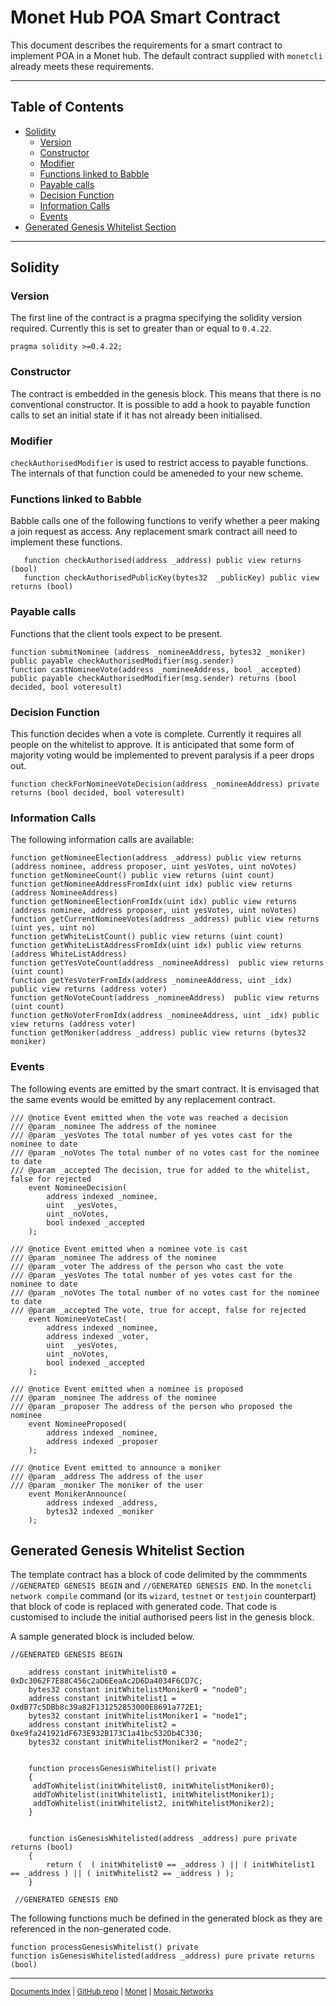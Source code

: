 # Monet Hub POA Smart Contract

This document describes the requirements for a smart contract to implement POA in a Monet hub. The default contract supplied with `monetcli` already meets these requirements. 

----

## Table of Contents

+ [Solidity](#solidity)
    + [Version](#version)
    + [Constructor](#constructor)
    + [Modifier](#modifier)
    + [Functions linked to Babble](#functions-linked-to-babble)
    + [Payable calls](#payable-calls)
    + [Decision Function](#decision-function)
    + [Information Calls](#information-calls)
    + [Events](#events)
+ [Generated Genesis Whitelist Section](#generated-genesis-whitelist-section)

----

## Solidity

### Version

The first line of the contract is a pragma specifying the solidity version required. Currently this is set to greater than or equal to `0.4.22`.

```
pragma solidity >=0.4.22;
```

### Constructor

The contract is embedded in the genesis block. This means that there is no conventional constructor. It is possible to add a hook to payable function calls to set an initial state if it has not already been initialised.  


### Modifier

`checkAuthorisedModifier` is used to restrict access to payable functions. The internals of that function could be ameneded to your new scheme.

### Functions linked to Babble 

Babble calls one of the following functions to verify whether a peer making a join request as access. Any replacement smark contract aill need to implement these functions. 

```
   function checkAuthorised(address _address) public view returns (bool)
   function checkAuthorisedPublicKey(bytes32  _publicKey) public view returns (bool)
```


### Payable calls


Functions that the client tools expect to be present. 

```
function submitNominee (address _nomineeAddress, bytes32 _moniker) public payable checkAuthorisedModifier(msg.sender)
function castNomineeVote(address _nomineeAddress, bool _accepted) public payable checkAuthorisedModifier(msg.sender) returns (bool decided, bool voteresult)
```

### Decision Function

This function decides when a vote is complete. Currently it requires all people on the whitelist to approve. It is anticipated that some form of majority voting would be implemented to prevent paralysis if a peer drops out. 

```
function checkForNomineeVoteDecision(address _nomineeAddress) private returns (bool decided, bool voteresult)
```

### Information Calls

The following information calls are available:

```
function getNomineeElection(address _address) public view returns (address nominee, address proposer, uint yesVotes, uint noVotes)
function getNomineeCount() public view returns (uint count)
function getNomineeAddressFromIdx(uint idx) public view returns (address NomineeAddress)
function getNomineeElectionFromIdx(uint idx) public view returns (address nominee, address proposer, uint yesVotes, uint noVotes)
function getCurrentNomineeVotes(address _address) public view returns (uint yes, uint no)
function getWhiteListCount() public view returns (uint count)
function getWhiteListAddressFromIdx(uint idx) public view returns (address WhiteListAddress)
function getYesVoteCount(address _nomineeAddress)  public view returns (uint count)
function getYesVoterFromIdx(address _nomineeAddress, uint _idx)  public view returns (address voter)
function getNoVoteCount(address _nomineeAddress)  public view returns (uint count)
function getNoVoterFromIdx(address _nomineeAddress, uint _idx) public view returns (address voter)
function getMoniker(address _address) public view returns (bytes32 moniker)
```

### Events

The following events are emitted by the smart contract. It is envisaged that the same events would be emitted by any replacement contract. 

```
/// @notice Event emitted when the vote was reached a decision
/// @param _nominee The address of the nominee
/// @param _yesVotes The total number of yes votes cast for the nominee to date
/// @param _noVotes The total number of no votes cast for the nominee to date
/// @param _accepted The decision, true for added to the whitelist, false for rejected
    event NomineeDecision(
        address indexed _nominee,
        uint  _yesVotes,
        uint _noVotes,
        bool indexed _accepted
    );
```

```
/// @notice Event emitted when a nominee vote is cast
/// @param _nominee The address of the nominee
/// @param _voter The address of the person who cast the vote
/// @param _yesVotes The total number of yes votes cast for the nominee to date
/// @param _noVotes The total number of no votes cast for the nominee to date
/// @param _accepted The vote, true for accept, false for rejected
    event NomineeVoteCast(
        address indexed _nominee,
        address indexed _voter,
        uint  _yesVotes,
        uint _noVotes,
        bool indexed _accepted
    );
```



```
/// @notice Event emitted when a nominee is proposed
/// @param _nominee The address of the nominee
/// @param _proposer The address of the person who proposed the nominee
    event NomineeProposed(
        address indexed _nominee,
        address indexed _proposer
    );
```

```
/// @notice Event emitted to announce a moniker
/// @param _address The address of the user
/// @param _moniker The moniker of the user
    event MonikerAnnounce(
        address indexed _address,
        bytes32 indexed _moniker
    );
```


## Generated Genesis Whitelist Section

The template contract has a block of code delimited by the commments `//GENERATED GENESIS BEGIN` and `//GENERATED GENESIS END`. In the `monetcli network compile` command (or its `wizard`, `testnet` or `testjoin` counterpart) that block of code is replaced with generated code. That code is customised to include the initial authorised peers list in the genesis block. 

A sample generated block is included below. 

```
//GENERATED GENESIS BEGIN 
  
    address constant initWhitelist0 = 0xDc3062F7E88C456c2aD6EeaAc2D6Da4034F6CD7C;
    bytes32 constant initWhitelistMoniker0 = "node0";
    address constant initWhitelist1 = 0xdB77c5DBb8c39a82F131252853000E8691a772E1;
    bytes32 constant initWhitelistMoniker1 = "node1";
    address constant initWhitelist2 = 0xe9fa241921dF673E932B173C1a41bc532Db4C330;
    bytes32 constant initWhitelistMoniker2 = "node2"; 
 
 
    function processGenesisWhitelist() private 
    { 
     addToWhitelist(initWhitelist0, initWhitelistMoniker0);
     addToWhitelist(initWhitelist1, initWhitelistMoniker1);
     addToWhitelist(initWhitelist2, initWhitelistMoniker2); 
    } 
 
 
    function isGenesisWhitelisted(address _address) pure private returns (bool) 
    { 
        return (  ( initWhitelist0 == _address ) || ( initWhitelist1 == _address ) || ( initWhitelist2 == _address ) ); 
    } 
 
 //GENERATED GENESIS END 
```

The following functions much be defined in the generated block as they are referenced in the non-generated code. 
```
function processGenesisWhitelist() private 
function isGenesisWhitelisted(address _address) pure private returns (bool) 
```

----

<sup>[Documents Index](README.md) | [GitHub repo](https://github.com/mosaicnetworks/monetd) | [Monet](https://monet.network/) | [Mosaic Networks](https://www.babble.io/)</sup>